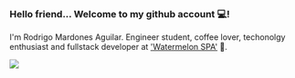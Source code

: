 

### Hello friend... Welcome to my github account 💻!

I'm Rodrigo Mardones Aguilar. Engineer student, coffee lover, techonolgy enthusiast and fullstack developer at ['Watermelon SPA'](http://bewatermelon.com/)  🍉.

![]( https://carbon.now.sh/?bg=rgba(171%2C%20184%2C%20195%2C%201)&t=one-dark&wt=none&l=javascript&ds=true&dsyoff=20px&dsblur=68px&wc=true&wa=false&pv=56px&ph=56px&ln=true&fl=1&fm=Hack&fs=13px&lh=132%25&si=false&es=2x&wm=false&code=const%2520myFavTechnologies%2520%253D%2520%257B%250A%2509back%253A%2520%257B%250A%2520%2520%2520%2520%2509javascript%253A%2520true%252C%250A%2520%2520%2520%2520%2520%2520%2509python%253A%2520true%252C%250A%2520%2520%2520%2520%2520%2520%2509typescript%253A%2520true%252C%250A%2520%2520%2520%2520%2520%2520%2509node%253A%2520true%252C%250A%2520%2520%2520%2520%2520%2520%2509django%253A%2520true%250A%2520%2520%2520%2520%257D%252C%250A%2520%2520%2509front%2520%253A%2520%257B%250A%2520%2520%2520%2520%2509reactjs%2520%253A%2520true%252C%250A%2520%2520%2520%2520%2520%2520%2509vuejs%2520%253Atrue%250A%2520%2520%2520%2520%257D%252C%250A%2520%2520%2509others%253A%2520%257B%250A%2520%2520%2520%2520%2509docker%2520%253A%2520true%252C%250A%2520%2520%2520%2520%2520%2520%2509gcp%2520%253A%2520true%250A%2520%2520%2520%2520%257D%250A%257D )

<!--
**RodrigoMardones/RodrigoMardones** is a ✨ _special_ ✨ repository because its `README.md` (this file) appears on your GitHub profile.

Here are some ideas to get you started:

- 🔭 I’m currently working on ...
- 🌱 I’m currently learning ...
- 👯 I’m looking to collaborate on ...
- 🤔 I’m looking for help with ...
- 💬 Ask me about ...
- 📫 How to reach me: ...
- 😄 Pronouns: ...
- ⚡ Fun fact: ...
-->
